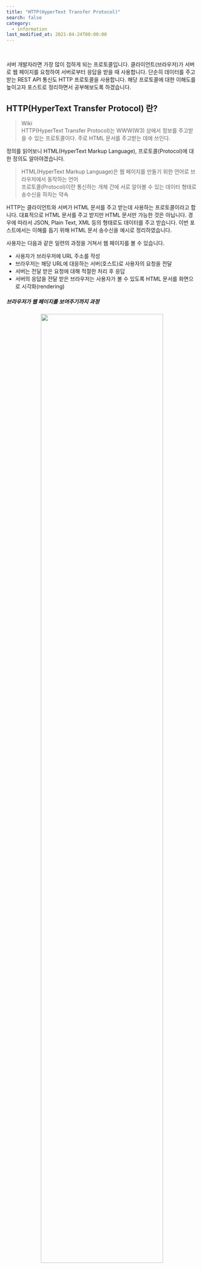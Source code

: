 ```yaml
---
title: "HTTP(HyperText Transfer Protocol)"
search: false
category:
  - information
last_modified_at: 2021-04-24T00:00:00
---
```


<br>

서버 개발자라면 가장 많이 접하게 되는 프로토콜입니다. 
클라이언트(브라우저)가 서버로 웹 페이지를 요청하여 서버로부터 응답을 받을 때 사용합니다. 
단순히 데이터를 주고 받는 REST API 통신도 HTTP 프로토콜을 사용합니다. 
해당 프로토콜에 대한 이해도를 높이고자 포스트로 정리하면서 공부해보도록 하겠습니다.

## HTTP(HyperText Transfer Protocol) 란?

> Wiki<br>
> HTTP(HyperText Transfer Protocol)는 WWW(W3) 상에서 정보를 주고받을 수 있는 프로토콜이다. 주로 HTML 문서를 주고받는 데에 쓰인다.

정의를 읽어보니 HTML(HyperText Markup Language), 프로토콜(Protocol)에 대한 정의도 알아야겠습니다. 

> HTML(HyperText Markup Language)은 웹 페이지를 만들기 위한 언어로 브라우저에서 동작하는 언어<br>
> 프로토콜(Protocol)이란 통신하는 개체 간에 서로 알아볼 수 있는 데이터 형태로 송수신을 하자는 약속 

HTTP는 클라이언트와 서버가 HTML 문서를 주고 받는데 사용하는 프로토콜이라고 합니다. 
대표적으로 HTML 문서를 주고 받지만 HTML 문서만 가능한 것은 아닙니다.
경우에 따라서 JSON, Plain Text, XML 등의 형태로도 데이터를 주고 받습니다. 
이번 포스트에서는 이해를 돕기 위해 HTML 문서 송수신을 예시로 정리하였습니다.

사용자는 다음과 같은 일련의 과정을 거쳐서 웹 페이지를 볼 수 있습니다. 
- 사용자가 브라우저에 URL 주소를 작성
- 브라우저는 해당 URL에 대응하는 서버(호스트)로 사용자의 요청을 전달
- 서버는 전달 받은 요청에 대해 적절한 처리 후 응답
- 서버의 응답을 전달 받은 브라우저는 사용자가 볼 수 있도록 HTML 문서를 화면으로 시각화(rendering)

##### 브라우저가 웹 페이지를 보여주기까지 과정
<p align="center"><img src="/images/http-1.JPG" width="80%"></p>

## HTTP의 약속된 데이터 형태

### 클라이언트 요청
클라이언트는 다음과 같은 메세지 형태로 서버에게 데이터를 요청합니다.
- Request Line - 요청 방법(method), 경로, 프로토콜 버전
- Request Headers - 기타 헤더 정보
- Request Message Body - 사용자가 추가적으로 전달하는 정보

<p align="center"><img src="/images/http-2.JPG" width="70%"></p>
<center>이미지 출처, HTTP Message Format 형식(Request Message & Response Message)</center><br>

### 서버 응답
서버는 다음과 같은 메세지 형태로 클라이언트에게 응답합니다.
- Status Line - 프로토콜 버전, 상태 코드, 상태 메세지
- Response Header - 기타 헤더 정보
- Response Body - 서버가 클라이언트에게 전달하는 정보

<p align="center"><img src="/images/http-3.JPG" width="70%"></p>
<center>이미지 출처, HTTP Message Format 형식(Request Message & Response Message)</center><br>

## HTTP 특징
HTTP 통신은 어떤 특징이 있는지 알아보겠습니다. 

### 비연결성(Connectionless)
클라이언트와 서버가 연결을 맺은 후 서버가 응답을 마치면 맺은 연결을 끊어버리는 것을 의미합니다. 
서버는 불특정 다수의 클라이언트를 위해 서비스를 제공합니다. 
한번 요청한 클라이언트와 연결을 계속 유지하는 것은 리소스 사용 측면에서 서버에게 많은 부담을 줍니다. 
그렇기에 서버는 클라이언트의 요청에 대한 응답 후 연결을 유지하지 않습니다. 

클라이언트 입장에서 생각하면 조금 불편함이 있습니다. 
비연결성 특징은 클라이언트가 아직 필요한 요청이 더 있음에도 불구하고 매 요청마다 새로운 연결/해제 과정을 수행시킵니다.

<p align="center"><img src="/images/http-4.JPG" width="45%"></p>

### 무상태(Stateless)
HTTP 통신의 비연결성으로 인해 발생하는 특징입니다. 
서버는 클라이언트의 요청에 대해 응답 후 연결을 유지하지 않기 때문에 클라이언트의 상태를 모릅니다. 
서버 입장에서는 항상 새로운 클라이언트입니다. 
이런 특징은 클라이언트에게 편리한 서비스를 제공하는데 제약을 주는데 이를 해결하기 위한 것이 쿠키(Cookie)와 세션(Session)입니다. 
자세한 내용은 [쿠키(Cookie)와 세션(Session)][cookie-and-session-link] 포스트를 읽어보시면 좋을 것 같습니다.

<p align="center"><img src="/images/http-5.JPG" width="45%"></p>

## HTTP 동작 과정
1. 사용자가 웹 브라우저를 통해 찾고 싶은 웹 페이지의 URL 주소를 입력합니다.
1. 사용자가 입력한 URL 주소 중에서 도메인 네임(domain name) 부분을 DNS 서버에서 검색합니다.
  - 예를 들어 https://www.naver.com/ 인 경우에 도메인 이름은 naver.com 입니다.
  - 실제 네트워크에서 통신은 IP 주소를 기반으로 수행되기 때문에 해당 URL과 매칭되는 IP 주소를 DNS 서버에서 찾아야합니다.
1. DNS 서버에서 해당 도메인 네임에 해당하는 IP 주소를 찾아 사용자가 입력한 URL 정보와 함께 전달합니다.
1. 웹 페이지 URL 정보와 전달받은 IP 주소는 HTTP 프로토콜을 사용하여 HTTP 요청 메시지를 생성합니다.
1. 해당 IP 주소를 가진 서버로 전달된 HTTP 요청 메세지는 HTTP 프로토콜을 사용하여 URL 정보로 변환됩니다.
1. 서버는 해당 요청에 대해 적절한 수행 후 클라이언트에게 HTTP 응답 메세지를 전달합니다.
1. HTTP 응답은 다시 네트워크를 거쳐 클라이언트에게 전달됩니다.
1. 클라이언트에게 도착한 HTTP 응답 메세지는 HTTP 프로토콜에 의해 웹 페이지 데이터로 변환됩니다. 
1. 변환된 웹 페이지 데이터는 웹 브라우저에 의해 출력되어 사용자가 이를 볼 수 있습니다.

<p align="center"><img src="/images/http-6.JPG" width="80%"></p>
<center>이미지 출처, http://tcpschool.com/webbasic/works</center><br>

## HTTP Method
클라이언트가 서버로 요청하는 방식을 의미합니다. 
어떤 요청 방법들이 있는지 확인해보도록 하겠습니다. 

### 주요 메소드
가장 많이 사용되는 요청 방식들입니다. 
알고 있어야하고 각 메소드들이 어떤 특징을 가지는지 파악하고 있어야합니다.

#### GET 메소드
- 서버 측에 존재하는 자원에 대한 요청입니다.
- 요청 파라미터가 URL에 노출되어 보안에 취약합니다.

#### POST 메소드
- 새로운 자원을 생성할 때 사용합니다.
- 클라이언트는 서버로 정보를 보낼 때 HTTP BODY에 담아서 제출합니다.
- 새로운 자원이 생기면 **`Location:`** 헤더에 새로이 작성된 리소스의 URL 주소 정보를 담아 응답합니다.

#### PUT 메소드
- 존재하는 자원에 대한 변경합니다.
- POST 방식처럼 정보를 제출하지만 정보 갱신 위주로 사용됩니다.
- PUT 메소드는 클라이언트가 서버 측 구현에 관여하는 것이므로 통상 세밀한 POST 메소드를 주로 사용합니다.

#### DELETE 메소드
- 존재하는 자원에 대한 삭제를 요청할 때 사용합니다.
- 서버는 요청에 해당하는 리소스를 삭제합니다.
- 통상 동일한 구현이 가능한 POST 메소드 방식으로 대체됩니다.

### 기타 메소드
주로 사용되지는 않지만 알고 있으면 좋겠죠?😃 함께 정리해보겠습니다.

#### CONNECT 메소드
- 목적 리소스로 식별되는 서버로의 터널을 맺기 위해 사용하는 메소드입니다.
- <https://tools.ietf.org/html/rfc7231#section-4>

#### HEAD 메소드
- 메세지 헤더(문서 정보)를 취득할 때 사용합니다.
- GET 요청과 비슷하지만 실제 문서를 요청하는 것은 아닌 메소드입니다.

#### TRACE 메소드
- 요청 리소스가 수신되는 경로를 보여줍니다.
- 해당하는 리소스까지 이동하면서 loop-back 메세지를 전달합니다.

#### OPTIONS 메소드
- 서버 측에서 제공하는 메소드가 무엇인지 확인할 때 사용합니다.
- 서버는 헤더 정보에 **`Allow: GET,POST,HEAD`** 와 같은 방식으로 자신이 처리할 수 있는 요청을 전달합니다.

#### PATCH 메소드
- 리소스의 부분만 수정하는데 사용합니다.
- 서버가 자원을 수정하기 위해 동봉된 엔티티를 처리하는 방식에서 PUT 메소드와 차이가 있습니다.
- <https://tools.ietf.org/html/rfc5789#section-2>

### HTTP 요청 메소드 별 특징 요약 (출처, https://ko.wikipedia.org/wiki/HTTP)

| HTTP 메소드 | RFC | 요청에 Body 존재 여부 | 응답에 Body 존재 여부 | 안전 | 멱등(Idempotent) | 캐시 가능 |
|:---:|:---:|:---:|:---:|:---:|:---:|:---:|
| GET | RFC 7231 | 아니오 | 예 | 예 | 예 | 예 |
| HEAD | RFC 7231 | 아니오 | 아니오 | 예 | 예 | 예 |
| POST | RFC 7231 | 예 | 예 | 아니오 | 아니오 | 예 |
| PUT | RFC 7231 | 예 | 예 | 아니오 | 예 | 아니오 |
| DELETE | RFC 7231 | 아니오 | 예 | 아니오 | 예 | 아니오 |
| CONNECT | RFC 7231 | 예 | 예 | 아니오 | 아니오 | 아니오 |
| OPTIONS | RFC 7231 | 선택 사항 | 예 | 예 | 예 | 아니오 |
| TRACE | RFC 7231 | 아니오 | 예 | 예 | 예 | 아니오 |
| PATCH | RFC 5789 | 예 | 예 | 아니오 | 아니오 | 예  |

## HTTP Status Code
서버가 클라이언트에게 전달해주는 응답의 상태를 의미합니다. 
어떤 응답 코드들이 있는지 확인해보도록 하겠습니다. 
캡틴 판교님의 [프런트엔드 개발자가 알아야하는 HTTP 프로토콜 Part 1][captain-pangyo-link] 포스트를 참고하였습니다.

#### 1xx - 정보 교환
100번대의 상태 코드는 서버와 클라이언트 사이의 정보 교환을 위해 사용합니다.

- 100 -	Continue. 클라이언트로부터 일부 요청을 받았으니 나머지 요청 정보를 계속 보내주길 바랍니다.(HTTP 1.1에서 처음 등장)
- 101 - Switching Protocols. 서버는 클라이언트의 요청대로 Upgrade 헤더를 따라 다른 프로토콜로 바꿀 것입니다.(HTTP 1.1에서 처음 등장) 

#### 2xx - 성공
200번대의 상태 코드는 대부분 성공을 의미합니다.

- 200 - OK. GET 요청에 대한 성공입니다.
- 204 - No Content. 성공했으나 응답 본문에 데이터가 없습니다.
- 205 - Reset Content. 성공했으나 클라이언트의 화면을 새로 고침하도록 권고합니다.
- 206 - Partial Conent. 성공했으나 일부 범위의 데이터만 반환합니다.

#### 3xx - 리다이렉션
300번대의 상태 코드는 대부분 클라이언트가 이전 주소로 데이터를 요청하여 서버에서 새 URL로 리다이렉트를 유도하는 경우입니다.

- 300 - Multiple Choices. 최근에 옮겨진 데이터를 요청한 것 입니다. 
- 301 - Moved Permanently. 요청한 자원이 새 URL에 존재합니다.
- 303 - See Other. 요청한 자원이 임시 주소에 존재합니다.
- 304 - Not Modified. 요청한 자원이 변경되지 않았으므로 클라이언트에서 캐싱된 자원을 사용하도록 권고합니다.

#### 4xx - 클라이언트 에러
400번대 상태 코드는 대부분 클라이언트의 코드가 잘못된 경우입니다. 
유효하지 않은 자원을 요청했거나 요청이나 권한이 잘못된 경우 발생합니다.

- 400 - Bad Request, 잘못된 요청입니다.
- 401 - Unauthorized, 권한 없이 요청한 것입니다. Authorization 헤더가 잘못된 경우입니다.
- 403 - Forbidden, 서버에서 해당 자원에 대해 접근 금지라는 응답입니다.
- 405 - Method Not Allowed, 허용되지 않은 요청 메서드입니다.
- 409 - Conflict, 최신 자원이 아닌데 업데이트하는 경우입니다. 

#### 5xx - 서버 에러
500번대 상태 코드는 서버 쪽에서 오류가 난 경우입니다.
- 501 - Not Implemented, 요청한 동작에 대해 서버가 수행할 수 없는 경우
- 503 - Service Unavailable, 서버가 과부하 또는 유지 보수로 내려간 경우

## OPINION
서버 개발자라면 필히 알아야하는 개념인 HTTP 프로토콜에 대해 3년이 지나서야 정리하다니...😩 
늦어도 너무 늦었습니다. 
처음 회사에 입사하여 개발자로 프로젝트를 수행하면서 프레임워크, 새로운 기술 스택 이런 부분들에만 너무 현혹되어 기본을 놓치고 있었습니다. 
기본에 충실하면 프레임워크나 기술 스택에 대한 러닝 커브는 금새 극복할 수 있다는 것을 이제와서 느끼고 있습니다. 

최근에 이직 준비를 하면서 주변 정보와 제가 겪은 면접 질문들을 보면 대체로 아래와 같습니다.
##### SI 기업 
- Spring 프레임워크 사용할 줄 아십니까?
- React 사용할 줄 아십니까?
- Kafka 사용해보셨나요?

##### IT 서비스 기업
- HTTP 프로토콜에 대해 설명해주세요.
- HTTPS 내부 메커니즘에 대해 이야기해주세요.
- Java가 주 언어이니 JVM에 대해 설명해주실 수 있나요?
- RDB와 NoSql에 차이점을 알려주실 수 있나요?
- 스레드가 하나인 어플리케이션에서 Non Blocking IO 방식을 구현할 수 있을까요? 

SI 기업들은 대체로 사용한 기술 스택을 사용할 줄 아느냐에 대한 질문이었다면 
IT 서비스 기업들은 경력직 지원임에도 불구하고 정말 기본적인 것들에서부터 심오한 질문들까지 물어봅니다. 
물론 정확한 답변을 못하는 제 수준도 눈물이 납니다만...😭 
일단은 여유가 있으니 준비하는 이 시간을 즐기도록 하겠습니다.

#### REFERENCE
- [[Internet] HTTP? 개념잡기 통신과정-IMBETPY][http-blog-link-0]
- [HTTP 통신][http-blog-link-1]
- [HTTP Message Format 형식(Request Message & Response Message)][http-blog-link-2]
- <https://ko.wikipedia.org/wiki/HTTP>
- <http://tcpschool.com/webbasic/works>
- <https://victorydntmd.tistory.com/286>
- <http://www.ktword.co.kr/abbr_view.php?m_temp1=3791>
- <https://developer.mozilla.org/ko/docs/Web/HTTP/Overview>
- <https://joshua1988.github.io/web-development/http-part1/>
- <https://junhyunny.github.io/information/cookie-and-session/>

[http-blog-link-0]: https://velog.io/@doomchit_3/Internet-HTTP-%EA%B0%9C%EB%85%90%EC%B0%A8%EB%A0%B7-IMBETPY
[http-blog-link-1]: https://hyojin96.tistory.com/entry/HTTP-%ED%86%B5%EC%8B%A0
[http-blog-link-2]: https://m.blog.naver.com/PostView.nhn?blogId=allstar927&logNo=90161809512&proxyReferer=https:%2F%2Fwww.google.com%2F
[cookie-and-session-link]: https://junhyunny.github.io/information/cookie-and-session/
[captain-pangyo-link]: https://joshua1988.github.io/web-development/http-part1/